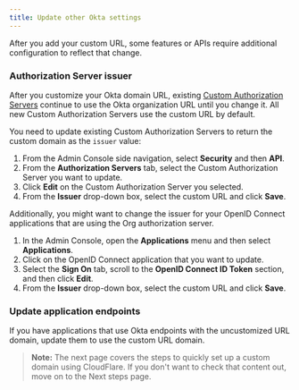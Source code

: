 ```yaml
---
title: Update other Okta settings
---
```

After you add your custom URL, some features or APIs require additional configuration to reflect that change.

### Authorization Server issuer

After you customize your Okta domain URL, existing [Custom Authorization Servers](/docs/concepts/auth-servers/) continue to use the Okta organization URL until you change it. All new Custom Authorization Servers use the custom URL by default.

You need to update existing Custom Authorization Servers to return the custom domain as the `issuer` value:

1. From the Admin Console side navigation, select **Security** and then **API**.
1. From the **Authorization Servers** tab, select the Custom Authorization Server you want to update.
1. Click **Edit** on the Custom Authorization Server you selected.
1. From the **Issuer** drop-down box, select the custom URL and click **Save**.

Additionally, you might want to change the issuer for your OpenID Connect applications that are using the Org authorization server.

1. In the Admin Console, open the **Applications** menu and then select **Applications**.
1. Click on the OpenID Connect application that you want to update.
1. Select the **Sign On** tab, scroll to the **OpenID Connect ID Token** section, and then click **Edit**.
1. From the **Issuer** drop-down box, select the custom URL and click **Save**.

### Update application endpoints

If you have applications that use Okta endpoints with the uncustomized URL domain, update them to use the custom URL domain.

> **Note:** The next page covers the steps to quickly set up a custom domain using CloudFlare. If you don't want to check that content out, move on to the <GuideLink link="../next-steps">Next steps</GuideLink> page.

<NextSectionLink/>
